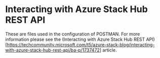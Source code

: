 # Interacting with Azure Stack Hub REST API

These are files used in the configuration of POSTMAN. For more information please see the (Interacting with Azure Stack Hub REST API)[https://techcommunity.microsoft.com/t5/azure-stack-blog/interacting-with-azure-stack-hub-rest-api/ba-p/1737472] article.